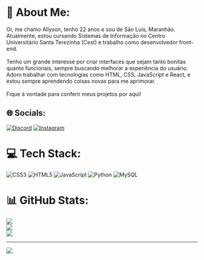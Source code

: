 # 💫 About Me:
Oi, me chamo Allyson, tenho 22 anos e sou de São Luís, Maranhão. Atualmente, estou cursando Sistemas de Informação no Centro Universitário Santa Terezinha (Cest) e trabalho como desenvolvedor front-end.<br><br>Tenho um grande interesse por criar interfaces que sejam tanto bonitas quanto funcionais, sempre buscando melhorar a experiência do usuário. Adoro trabalhar com tecnologias como HTML, CSS, JavaScript e React, e estou sempre aprendendo coisas novas para me aprimorar.<br><br>Fique à vontade para conferir meus projetos por aqui!


## 🌐 Socials:
[![Discord](https://img.shields.io/badge/Discord-%237289DA.svg?logo=discord&logoColor=white)](https://discord.gg/allysondrk) [![Instagram](https://img.shields.io/badge/Instagram-%23E4405F.svg?logo=Instagram&logoColor=white)](https://instagram.com/allyson.drk) 

# 💻 Tech Stack:
![CSS3](https://img.shields.io/badge/css3-%231572B6.svg?style=for-the-badge&logo=css3&logoColor=white) ![HTML5](https://img.shields.io/badge/html5-%23E34F26.svg?style=for-the-badge&logo=html5&logoColor=white) ![JavaScript](https://img.shields.io/badge/javascript-%23323330.svg?style=for-the-badge&logo=javascript&logoColor=%23F7DF1E) ![Python](https://img.shields.io/badge/python-3670A0?style=for-the-badge&logo=python&logoColor=ffdd54) ![MySQL](https://img.shields.io/badge/mysql-4479A1.svg?style=for-the-badge&logo=mysql&logoColor=white)
# 📊 GitHub Stats:
![](https://github-readme-stats.vercel.app/api?username=AllysonGouveia&theme=dracula&hide_border=false&include_all_commits=false&count_private=false)<br/>
![](https://github-readme-streak-stats.herokuapp.com/?user=AllysonGouveia&theme=dracula&hide_border=false)<br/>
![](https://github-readme-stats.vercel.app/api/top-langs/?username=AllysonGouveia&theme=dracula&hide_border=false&include_all_commits=false&count_private=false&layout=compact)

---
[![](https://visitcount.itsvg.in/api?id=AllysonGouveia&icon=0&color=0)](https://visitcount.itsvg.in)
